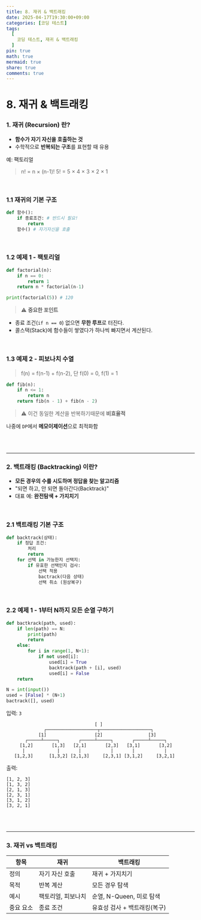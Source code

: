 ```yaml
---
title: 8. 재귀 & 백트래킹
date: 2025-04-17T19:30:00+09:00
categories: [코딩 테스트]
tags:
  [
    코딩 테스트, 재귀 & 백트래킹
  ]
pin: true
math: true
mermaid: true
share: true 
comments: true
---
```


# 8.  재귀 & 백트래킹

###  1. 재귀 (Recursion) 란?

- **함수가 자기 자신을 호출하는 것**
- 수학적으로 **반복되는 구조**를 표현할 때 유용

예: 팩토리얼
> n! = n × (n-1)!
> 5! = 5 × 4 × 3 × 2 × 1

<br/>


### 1.1 재귀의 기본 구조

```python
def 함수():
	if 종료조건: # 반드시 필요!
		return
	함수() # 자기자신을 호출
```

<br/>

### 1.2 예제 1 - 팩토리얼

``` python
def factorial(n):
	if n == 0:
		return 1
	return n * factorial(n-1)

print(factorial(5)) # 120
```

> ⚠️ **중요한 포인트**

- 종료 조건(`if n == 0`) 없으면 **무한 루프**로 터진다.
- 콜스택(Stack)에 함수들이 쌓였다가 하나씩 빠지면서 계산된다.

<br/>

### 1.3 예제 2 - 피보나치 수열

> f(n) = f(n-1) + f(n-2), 단 f(0) = 0, f(1) = 1

``` python
def fib(n):
	if n <= 1:
		return n
	return fib(n - 1) + fib(n - 2)
```

> ⚠️ 이건 동일한 계산을 반복하기때문에 **비효율적**

 나중에 `DP`에서 **메모이제이션**으로 최적화함

<br/>
<br/>

---
### 2. 백트래킹 (Backtracking) 이란?

- **모든 경우의 수를 시도하며 정답을 찾는 알고리즘**
- "되면 하고, 안 되면 돌아간다(Backtrack)"
- 대표 예: **완전탐색 + 가지치기**

<br/>

### 2.1 백트래킹 기본 구조
``` python
def backtrack(상태):
	if 정답 조건:
		처리 
		return 
	for 선택 in 가능한지 선택지:
		if 유효한 선택인지 검사:
			선택 적용
			bactrack(다음 상태)
			선택 취소 (원상복구)
```

<br/>

###  2.2 예제 1 - 1부터 N까지 모든 순열 구하기

``` python
def bactkrack(path, used):
	if len(path) == N:
		print(path)
		return
	else:
		for i in range(1, N+1):
			if not used[i]:
				used[i] = True
				backtrack(path + [i], used)
				used[i] = False
	return

N = int(input())
used = [False] * (N+1)
bactrack([], used)
```

입력: `3`

```
                                 [ ]
              ┌───────────────────┬───────────────────┐
            [1]                  [2]                 [3]
       ┌─────┴─────┐       ┌─────┴─────┐       ┌─────┴─────┐
     [1,2]       [1,3]   [2,1]       [2,3]   [3,1]       [3,2]
      |            |       |           |       |           |
   [1,2,3]      [1,3,2] [2,1,3]     [2,3,1] [3,1,2]     [3,2,1]

```

출력:
```
[1, 2, 3]
[1, 3, 2]
[2, 1, 3]
[2, 3, 1]
[3, 1, 2]
[3, 2, 1]
```

<br/>
<br/>

---
### 3. 재귀 vs 백트래킹

| 항목    | 재귀         | 백트래킹               |
| ----- | ---------- | ------------------ |
| 정의    | 자기 자신 호출   | 재귀 + 가지치기          |
| 목적    | 반복 계산      | 모든 경우 탐색           |
| 예시    | 팩토리얼, 피보나치 | 순열, N-Queen, 미로 탐색 |
| 중요 요소 | 종료 조건      | 유효성 검사 + 백트래킹(복구)  |

